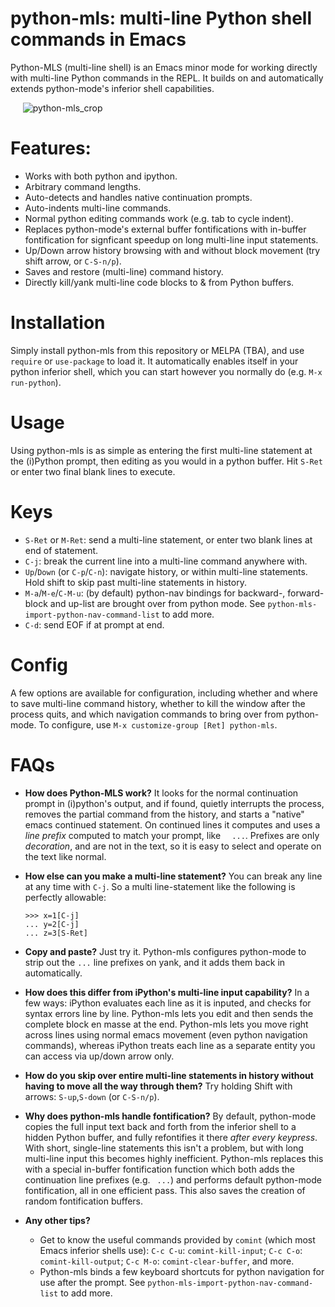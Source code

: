 # python-mls: multi-line Python shell commands in Emacs

Python-MLS (multi-line shell) is an Emacs minor mode for working directly with multi-line Python commands in the REPL. It builds on and automatically extends python-mode's inferior shell capabilities.

&nbsp;&nbsp;&nbsp;&nbsp;   ![python-mls_crop](https://user-images.githubusercontent.com/93749/134784188-7ac9ee9d-8e29-4c7f-82d7-2881e96d4bd2.gif)


# Features:

- Works with both python and ipython.
- Arbitrary command lengths.
- Auto-detects and handles native continuation prompts.
- Auto-indents multi-line commands.
- Normal python editing commands work (e.g. tab to cycle indent).
- Replaces python-mode's external buffer fontifications with in-buffer
  fontification for signficant speedup on long multi-line input statements.
- Up/Down arrow history browsing with and without block movement
  (try shift arrow, or `C-S-n/p`).
- Saves and restore (multi-line) command history.
- Directly kill/yank multi-line code blocks to & from Python
  buffers.
  
# Installation

Simply install python-mls from this repository or MELPA (TBA), and use `require` or `use-package` to load it.  It automatically enables itself in your python inferior shell, which you can start however you normally do (e.g. `M-x run-python`).  

# Usage

Using python-mls is as simple as entering the first multi-line statement at the (i)Python prompt, then editing as you would in a python buffer.  Hit `S-Ret` or enter two final blank lines to execute. 

# Keys

- `S-Ret` or `M-Ret`: send a multi-line statement, or enter two blank lines at end of statement.
- `C-j`: break the current line into a multi-line command anywhere with. 
- `Up`/`Down` (or `C-p`/`C-n`): navigate history, or within multi-line statements. Hold shift to skip past multi-line statements in history.
- `M-a`/`M-e`/`C-M-u`: (by default) python-nav bindings for backward-, forward-block and up-list are brought over from python mode.  See `python-mls-import-python-nav-command-list` to add more. 
- `C-d`: send EOF if at prompt at end.

# Config

A few options are available for configuration, including whether and where to save multi-line command history, whether to kill the window after the process quits, and which navigation commands to bring over from python-mode.  To configure, use `M-x customize-group [Ret] python-mls`. 

# FAQs

- **How does Python-MLS work?** It looks for the normal continuation prompt in (i)python's output, and if found, quietly interrupts the process, removes the partial command from the history, and starts a "native" emacs continued statement. On continued lines it computes and uses a _line prefix_ computed to match your prompt, like `  ...`.  Prefixes are only _decoration_, and are not in the text, so it is easy to select and operate on the text like normal. 

- **How else can you make a multi-line statement?** You can break any line at any time with `C-j`.  So a multi line-statement like the following is perfectly allowable:
  ```
  >>> x=1[C-j]
  ... y=2[C-j]
  ... z=3[S-Ret]
  ```

- **Copy and paste?** Just try it.  Python-mls configures python-mode to strip out the `...` line prefixes on yank, and it adds them back in automatically.

- **How does this differ from iPython's multi-line input capability?** In a few ways: iPython evaluates each line as it is inputed, and checks for syntax errors line by line.  Python-mls lets you edit and then sends the complete block en masse at the end.  Python-mls lets you move right across lines using normal emacs movement (even python navigation commands), whereas iPython treats each line as a separate entity you can access via up/down arrow only.

- **How do you skip over entire multi-line statements in history without having to move all the way through them?** Try holding Shift with arrows: `S-up`,`S-down` (or `C-S-n/p`).

- **Why does python-mls handle fontification?** By default, python-mode copies the full input text back and forth from the inferior shell to a hidden Python buffer, and fully refontifies it there _after every keypress_. With short, single-line statements this isn't a problem, but with long multi-line input this becomes highly inefficient. Python-mls replaces this with a special in-buffer fontification function which both adds the continuation line prefixes (e.g. ` ...`) and performs default python-mode fontification, all in one efficient pass.  This also saves the creation of random fontification buffers.

- **Any other tips?**  
   - Get to know the useful commands provided by `comint` (which most Emacs inferior shells use): `C-c C-u`: `comint-kill-input`; `C-c C-o`: `comint-kill-output`; `C-c M-o`: `comint-clear-buffer`, and more.
   - Python-mls binds a few keyboard shortcuts for python navigation for use after the prompt. See `python-mls-import-python-nav-command-list` to add more. 
